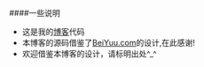 ####一些说明
* 这是我的[博客](www.feimengspirit.com)代码
* 本博客的源码借鉴了[BeiYuu.com](http://beiyuu.com)的设计,在此感谢!
* 欢迎借鉴本博客的设计，请标明出处^_^
